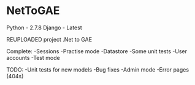 NetToGAE
========
Python - 2.7.8
Django - Latest

REUPLOADED project .Net to GAE 

Complete:
-Sessions
-Practise mode 
-Datastore
-Some unit tests
-User accounts
-Test mode

TODO:
-Unit tests for new models
-Bug fixes
-Admin mode
-Error pages (404s)
